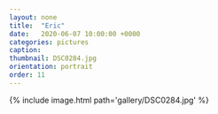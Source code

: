 ```yaml
---
layout: none
title:  "Eric"
date:   2020-06-07 10:00:00 +0000
categories: pictures
caption: 
thumbnail: DSC0284.jpg
orientation: portrait
order: 11
---
```

{% include image.html path='gallery/DSC0284.jpg' %}
